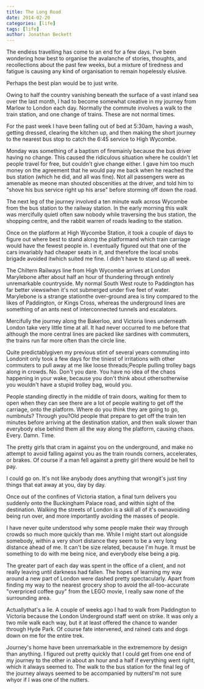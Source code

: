 ```yaml
---
title: The Long Road
date: 2014-02-20
categories: [life]
tags: [life]
author: Jonathan Beckett
---
```


The endless travelling has come to an end for a few days. I've been wondering how best to organise the avalanche of stories, thoughts, and recollections about the past few weeks, but a mixture of tiredness and fatigue is causing any kind of organisation to remain hopelessly elusive.

Perhaps the best plan would be to just write.

Owing to half the country vanishing beneath the surface of a vast inland sea over the last month, I had to become somewhat creative in my journey from Marlow to London each day. Normally the commute involves a walk to the train station, and one change of trains. These are not normal times.

For the past week I have been falling out of bed at 5:30am, having a wash, getting dressed, clearing the kitchen up, and then making the short journey to the nearest bus stop to catch the 6:45 service to High Wycombe.

Monday was something of a baptism of firemainly because the bus driver having no change. This caused the ridiculous situation where he couldn't let people travel for free, but couldn't give change either. I gave him too much money on the agreement that he would pay me back when he reached the bus station (which he did, and all was fine). Not all passengers were as amenable as meone man shouted obscenities at the driver, and told him to "shove his bus service right up his arse" before storming off down the road.

The next leg of the journey involved a ten minute walk across Wycombe from the bus station to the railway station. In the early morning this walk was mercifully quietI often saw nobody while traversing the bus station, the shopping centre, and the rabbit warren of roads leading to the station.

Once on the platform at High Wycombe Station, it took a couple of days to figure out where best to stand along the platformand which train carriage would have the fewest people in. I eventually figured out that one of the cars invariably had cheaper seats in it, and therefore the local snobs brigade avoided itwhich suited me fine. I didn't have to stand up all week.

The Chiltern Railways line from High Wycombe arrives at London Marylebone after about half an hour of thundering through entirely unremarkable countryside. My normal South West route to Paddington has far better viewswhen it's not submerged under five feet of water. Marylebone is a strange stationthe over-ground area is tiny compared to the likes of Paddington, or Kings Cross, whereas the underground lines are something of an ants nest of interconnected tunnels and escalators.

Mercifully the journey along the Bakerloo, and Victoria lines underneath London take very little time at all. It had never occurred to me before that although the more central lines are packed like sardines with commuters, the trains run far more often than the circle line.

Quite predictablygiven my previous stint of several years commuting into Londonit only took a few days for the tiniest of irritations with other commuters to pull away at me like loose threads;People pulling trolley bags along in crowds. No. Don't you dare. You have no idea of the chaos happening in your wake, because you don't think about othersotherwise you wouldn't have a stupid trolley bag, would you.

People standing directly in the middle of train doors, waiting for them to open when they can see there are a lot of people waiting to get off the carriage, onto the platform. Where do you think they are going to go, numbnuts? Through you?Old people that prepare to get off the train ten minutes before arriving at the destination station, and then walk slower than everybody else behind them all the way along the platform, causing chaos. Every. Damn. Time.

The pretty girls that cram in against you on the underground, and make no attempt to avoid falling against you as the train rounds corners, accelerates, or brakes. Of course if a man fell against a pretty girl there would be hell to pay.

I could go on. It's not like anybody does anything that wrongit's just tiny things that eat away at you, day by day.

Once out of the confines of Victoria station, a final turn delivers you suddenly onto the Buckingham Palace road, and within sight of the destination. Walking the streets of London is a skill all of it's ownavoiding being run over, and more importantly avoiding the masses of people.

I have never quite understood why some people make their way through crowds so much more quickly than me. While I might start out alongside somebody, within a very short distance they seem to be a very long distance ahead of me. It can't be size related, because I'm huge. It must be something to do with me being nice, and everybody else being a pig.

The greater part of each day was spent in the office of a client, and not really leaving until darkness had fallen. The hopes of learning my way around a new part of London were dashed pretty spectacularly. Apart from finding my way to the nearest grocery shop to avoid the all-too-accurate "overpriced coffee guy" from the LEGO movie, I really saw none of the surrounding area.

Actuallythat's a lie. A couple of weeks ago I had to walk from Paddington to Victoria because the London Underground staff went on strike. It was only a two mile walk each way, but it at least offered the chance to wander through Hyde Park. Of course fate intervened, and rained cats and dogs down on me for the entire trek.

Journey's home have been unremarkable in the extrememore by design than anything. I figured out pretty quickly that I could get from one end of my journey to the other in about an hour and a half if everything went right, which it always seemed to. The walk to the bus station for the final leg of the journey always seemed to be accompanied by nuttersI'm not sure whyor if I was one of the nutters.